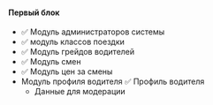 #### Первый блок
- ✅ Модуль администраторов системы
- ✅ модуль классов поездки
- ✅ Модуль грейдов водителей
- ✅ Модуль смен
- ✅ Модуль цен за смены
- Модуль профиля водителя
    ✅ Профиль водителя
    - Данные для модерации